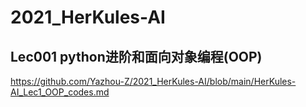 # 2021_HerKules-AI

## Lec001 python进阶和面向对象编程(OOP)

https://github.com/Yazhou-Z/2021_HerKules-AI/blob/main/HerKules-AI_Lec1_OOP_codes.md

